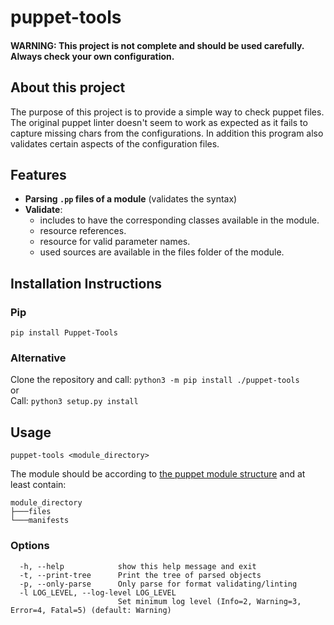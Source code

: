 # puppet-tools
#### WARNING: This project is not complete and should be used carefully. Always check your own configuration.

## About this project
The purpose of this project is to provide a simple way to check puppet files. The original puppet linter doesn't seem to work as expected as it fails to capture missing chars from the configurations.
In addition this program also validates certain aspects of the configuration files.

## Features
- **Parsing `.pp` files of a module** (validates the syntax)
- **Validate**:
   - includes to have the corresponding classes available in the module.
   - resource references.
   - resource for valid parameter names.
   - used sources are available in the files folder of the module.

## Installation Instructions
### Pip
`pip install Puppet-Tools`

### Alternative
Clone the repository and call: `python3 -m pip install ./puppet-tools`  
or  
Call: `python3 setup.py install`


## Usage

`puppet-tools <module_directory>`  

The module should be according to [the puppet module structure](https://puppet.com/docs/puppet/7/modules_fundamentals.html#module_structure) and at least contain:
```text
module_directory
├───files
└───manifests
```

### Options
```text
  -h, --help            show this help message and exit
  -t, --print-tree      Print the tree of parsed objects
  -p, --only-parse      Only parse for format validating/linting
  -l LOG_LEVEL, --log-level LOG_LEVEL
                        Set minimum log level (Info=2, Warning=3, Error=4, Fatal=5) (default: Warning)
```

